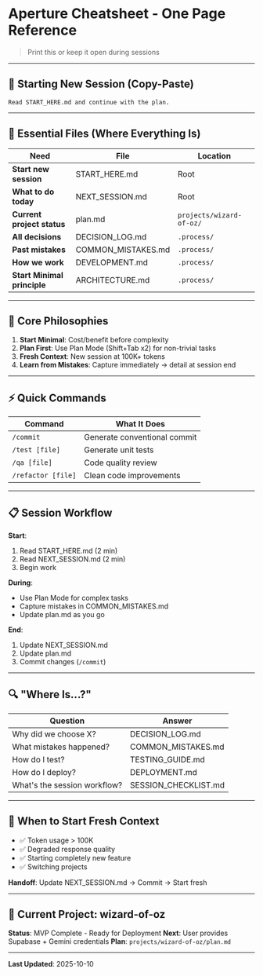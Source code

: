 # Aperture Cheatsheet - One Page Reference

> Print this or keep it open during sessions

---

## 🚀 Starting New Session (Copy-Paste)

```
Read START_HERE.md and continue with the plan.
```

---

## 📂 Essential Files (Where Everything Is)

| Need | File | Location |
|------|------|----------|
| **Start new session** | START_HERE.md | Root |
| **What to do today** | NEXT_SESSION.md | Root |
| **Current project status** | plan.md | `projects/wizard-of-oz/` |
| **All decisions** | DECISION_LOG.md | `.process/` |
| **Past mistakes** | COMMON_MISTAKES.md | `.process/` |
| **How we work** | DEVELOPMENT.md | `.process/` |
| **Start Minimal principle** | ARCHITECTURE.md | `.process/` |

---

## 🎯 Core Philosophies

1. **Start Minimal**: Cost/benefit before complexity
2. **Plan First**: Use Plan Mode (Shift+Tab x2) for non-trivial tasks
3. **Fresh Context**: New session at 100K+ tokens
4. **Learn from Mistakes**: Capture immediately → detail at session end

---

## ⚡ Quick Commands

| Command | What It Does |
|---------|--------------|
| `/commit` | Generate conventional commit |
| `/test [file]` | Generate unit tests |
| `/qa [file]` | Code quality review |
| `/refactor [file]` | Clean code improvements |

---

## 📋 Session Workflow

**Start**:
1. Read START_HERE.md (2 min)
2. Read NEXT_SESSION.md (2 min)
3. Begin work

**During**:
- Use Plan Mode for complex tasks
- Capture mistakes in COMMON_MISTAKES.md
- Update plan.md as you go

**End**:
1. Update NEXT_SESSION.md
2. Update plan.md
3. Commit changes (`/commit`)

---

## 🔍 "Where Is...?"

| Question | Answer |
|----------|--------|
| Why did we choose X? | DECISION_LOG.md |
| What mistakes happened? | COMMON_MISTAKES.md |
| How do I test? | TESTING_GUIDE.md |
| How do I deploy? | DEPLOYMENT.md |
| What's the session workflow? | SESSION_CHECKLIST.md |

---

## 🚨 When to Start Fresh Context

- ✅ Token usage > 100K
- ✅ Degraded response quality
- ✅ Starting completely new feature
- ✅ Switching projects

**Handoff**: Update NEXT_SESSION.md → Commit → Start fresh

---

## 💾 Current Project: wizard-of-oz

**Status**: MVP Complete - Ready for Deployment
**Next**: User provides Supabase + Gemini credentials
**Plan**: `projects/wizard-of-oz/plan.md`

---

**Last Updated**: 2025-10-10
